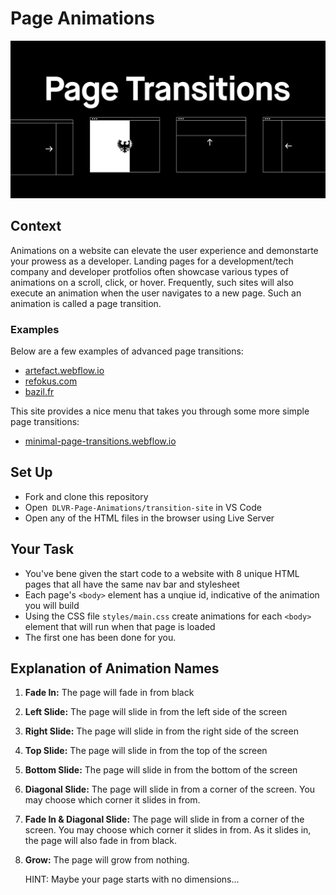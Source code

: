 # Page Animations
<p align="center"><img src="banner.png"></p>


## Context
Animations on a website can elevate the user experience and demonstarte your prowess as a developer. Landing pages for a development/tech company and developer protfolios often showcase various types of animations on a scroll, click, or hover. Frequently, such sites will also execute an animation when the user navigates to a new page. Such an animation is called a page transition.

### Examples
Below are a few examples of advanced page transitions:
- [artefact.webflow.io](https://artefact.webflow.io/)
- [refokus.com](https://www.refokus.com/)
- [bazil.fr](https://en.bazil.fr/)

This site provides a nice menu that takes you through some more simple page transitions:
- [minimal-page-transitions.webflow.io](https://minimal-page-transitions.webflow.io/)


## Set Up
- Fork and clone this repository
- Open` DLVR-Page-Animations/transition-site` in VS Code
- Open any of the HTML files in the browser using Live Server 


## Your Task
- You've bene given the start code to a website with 8 unique HTML pages that all have the same nav bar and stylesheet
- Each page's `<body>` element has a unqiue id, indicative of the animation you will build
- Using the CSS file `styles/main.css` create animations for each `<body>` element that will run when that page is loaded
- The first one has been done for you.


## Explanation of Animation Names
1. **Fade In:** The page will fade in from black
1. **Left Slide:** The page will slide in from the left side of the screen
1. **Right Slide:** The page will slide in from the right side of the screen
1. **Top Slide:** The page will slide in from the top of the screen
1. **Bottom Slide:** The page will slide in from the bottom of the screen
1. **Diagonal Slide:** The page will slide in from a corner of the screen. You may choose which corner it slides in from.
1. **Fade In & Diagonal Slide:** The page will slide in from a corner of the screen. You may choose which corner it slides in from. As it slides in, the page will also fade in from black.
1. **Grow:** The page will grow from nothing.
    
    HINT: Maybe your page starts with no dimensions...
